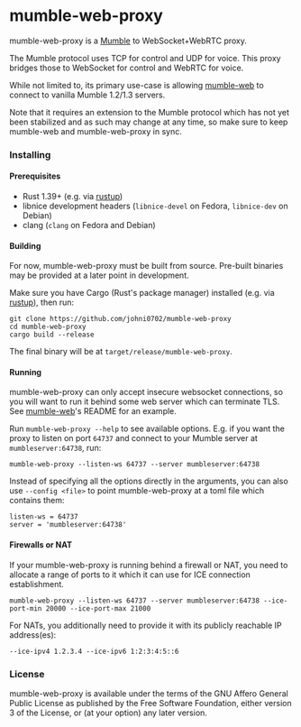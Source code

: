 # mumble-web-proxy

mumble-web-proxy is a [Mumble] to WebSocket+WebRTC proxy.

The Mumble protocol uses TCP for control and UDP for voice.
This proxy bridges those to WebSocket for control and WebRTC for voice.

While not limited to, its primary use-case is allowing [mumble-web] to connect to vanilla Mumble 1.2/1.3 servers.

Note that it requires an extension to the Mumble protocol which has not yet been stabilized and as such may change at any time, so make sure to keep mumble-web and mumble-web-proxy in sync.

### Installing

#### Prerequisites

- Rust 1.39+ (e.g. via [rustup](https://rustup.rs/))
- libnice development headers (`libnice-devel` on Fedora, `libnice-dev` on Debian)
- clang (`clang` on Fedora and Debian)

#### Building
For now, mumble-web-proxy must be built from source. Pre-built binaries may be provided at a later point in development.

Make sure you have Cargo (Rust's package manager) installed (e.g. via [rustup](https://rustup.rs/)), then run:
```
git clone https://github.com/johni0702/mumble-web-proxy
cd mumble-web-proxy
cargo build --release
```
The final binary will be at `target/release/mumble-web-proxy`.

#### Running

mumble-web-proxy can only accept insecure websocket connections, so you will want to run it behind some web server which can terminate TLS. See [mumble-web]'s README for an example.

Run `mumble-web-proxy --help` to see available options.
E.g. if you want the proxy to listen on port `64737` and connect to your Mumble server at `mumbleserver:64738`, run:
```
mumble-web-proxy --listen-ws 64737 --server mumbleserver:64738
```

Instead of specifying all the options directly in the arguments, you can also use `--config <file>` to point mumble-web-proxy at a toml file which contains them:
```
listen-ws = 64737
server = 'mumbleserver:64738'
```

#### Firewalls or NAT
If your mumble-web-proxy is running behind a firewall or NAT, you need to allocate a range of ports to it which it can use for ICE connection establishment.
```
mumble-web-proxy --listen-ws 64737 --server mumbleserver:64738 --ice-port-min 20000 --ice-port-max 21000
```
For NATs, you additionally need to provide it with its publicly reachable IP address(es):
```
--ice-ipv4 1.2.3.4 --ice-ipv6 1:2:3:4:5::6
```

### License
mumble-web-proxy is available under the terms of the GNU Affero General Public License as published by the Free Software Foundation, either version 3 of the License, or (at your option) any later version.

[Mumble]: https://wiki.mumble.info/wiki/Main_Page
[mumble-web]: https://github.com/Johni0702/mumble-web/tree/webrtc
[mumble-web-proxy]: https://github.com/johni0702/mumble-web-proxy
